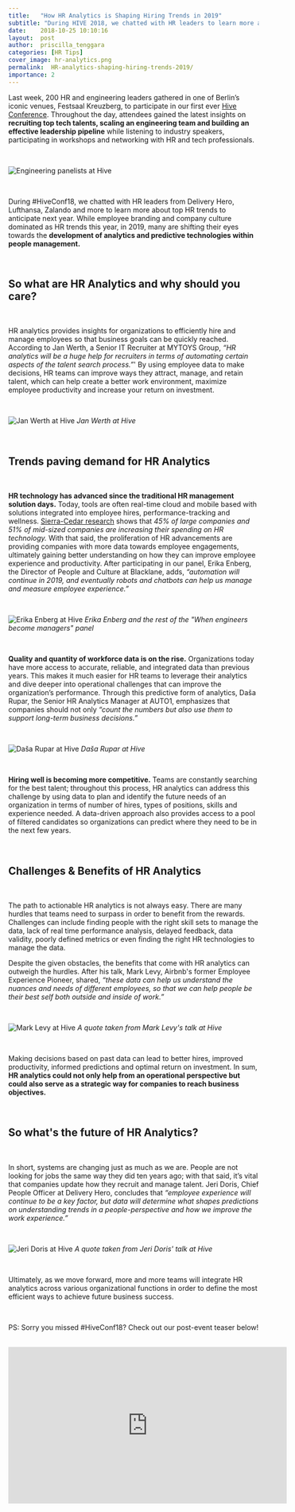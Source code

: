```yaml
---
title:   "How HR Analytics is Shaping Hiring Trends in 2019"
subtitle: "During HIVE 2018, we chatted with HR leaders to learn more about top HR trends to anticipate next year. While employee branding and company culture dominated as HR trends this year, many are shifting their eyes towards the development of analytics and predictive technologies within people management."
date:    2018-10-25 10:10:16
layout:  post
author:  priscilla_tenggara
categories: [HR Tips]
cover_image: hr-analytics.png
permalink:  HR-analytics-shaping-hiring-trends-2019/
importance: 2
---
```


Last week, 200 HR and engineering leaders gathered in one of Berlin’s iconic venues, Festsaal Kreuzberg, to participate in our first ever [Hive Conference](http://hive.honeypot.io/hive-conference-2018/). Throughout the day, attendees gained the latest insights on **recruiting top tech talents, scaling an engineering team and building an effective leadership pipeline** while listening to industry speakers, participating in workshops and networking with HR and tech professionals.

<!--more-->

<br />

![Engineering panelists at Hive](/assets/images/hive-intro.png)

<br />

During #HiveConf18, we chatted with HR leaders from Delivery Hero, Lufthansa, Zalando and more to learn more about top HR trends to anticipate next year. While employee branding and company culture dominated as HR trends this year, in 2019, many are shifting their eyes towards the **development of analytics and predictive technologies within people management.**

<br />

## So what are HR Analytics and why should you care?

<br />

HR analytics provides insights for organizations to efficiently hire and manage employees so that business goals can be quickly reached. According to Jan Werth, a Senior IT Recruiter at MYTOYS Group, *“HR analytics will be a huge help for recruiters in terms of automating certain aspects of the talent search process.”*' By using employee data to make decisions, HR teams can improve ways they attract, manage, and retain talent, which can help create a better work environment, maximize employee productivity and increase your return on investment.

<br />

![Jan Werth at Hive](/assets/images/jan-hive.jpg)
*Jan Werth at Hive*

<br />

## Trends paving demand for HR Analytics

<br />

**HR technology has advanced since the traditional HR management solution days.** Today, tools are often real-time cloud and mobile based with solutions integrated into employee hires, performance-tracking and wellness. [Sierra-Cedar research](https://www.sierra-cedar.com/wp-content/uploads/sites/12/2016/10/Sierra-Cedar_2016-2017_HRSystemsSurvey_WhitePaper.pdf) shows that *45% of large companies and 51% of mid-sized companies are increasing their spending on HR technology.* With that said, the proliferation of HR advancements are providing companies with more data towards employee engagements, ultimately gaining better understanding on how they can improve employee experience and productivity. After participating in our panel, Erika Enberg, the Director of People and Culture at Blacklane, adds, *“automation will continue in 2019, and eventually robots and chatbots can help us manage and measure employee experience.”*

<br />

![Erika Enberg at Hive](/assets/images/erika-hive1.jpg)
*Erika Enberg and the rest of the "When engineers become managers" panel*

<br />

**Quality and quantity of workforce data is on the rise.** Organizations today have more access to accurate, reliable, and integrated data than previous years. This makes it much easier for HR teams to leverage their analytics and dive deeper into operational challenges that can improve the organization’s performance. Through this predictive form of analytics, Daša Rupar, the Senior HR Analytics Manager at AUTO1, emphasizes that companies should not only *“count the numbers but also use them to support long-term business decisions.”*

<br />

![Daša Rupar at Hive](/assets/images/dasa-hive.jpg)
*Daša Rupar at Hive*

<br />

**Hiring well is becoming more competitive.** Teams are constantly searching for the best talent; throughout this process, HR analytics can address this challenge by using data to plan and identify the future needs of an organization in terms of number of hires, types of positions, skills and experience needed. A data-driven approach also provides access to a pool of filtered candidates so organizations can predict where they need to be in the next few years.

<br />

## Challenges & Benefits of HR Analytics

<br />

The path to actionable HR analytics is not always easy. There are many hurdles that teams need to surpass in order to benefit from the rewards. Challenges can include finding people with the right skill sets to manage the data, lack of real time performance analysis, delayed feedback, data validity, poorly defined metrics or even finding the right HR technologies to manage the data.

Despite the given obstacles, the benefits that come with HR analytics can outweigh the hurdles. After his talk, Mark Levy, Airbnb's former Employee Experience Pioneer, shared, *“these data can help us understand the nuances and needs of different employees, so that we can help people be their best self both outside and inside of work.”*

<br />

![Mark Levy at Hive](/assets/images/mark-hive.png)
*A quote taken from Mark Levy's talk at Hive*

<br />

Making decisions based on past data can lead to better hires, improved productivity, informed predictions and optimal return on investment. In sum, **HR analytics could not only help from an operational perspective but could also serve as a strategic way for companies to reach business objectives.**

<br />

## So what's the future of HR Analytics?

<br />

In short, systems are changing just as much as we are. People are not looking for jobs the same way they did ten years ago; with that said, it’s vital that companies update how they recruit and manage talent. Jeri Doris, Chief People Officer at Delivery Hero, concludes that *“employee experience will continue to be a key factor, but data will determine what shapes predictions on understanding trends in a people-perspective and how we improve the work experience.”*

<br />

![Jeri Doris at Hive](/assets/images/jeri-hive.png)
*A quote taken from Jeri Doris' talk at Hive*

<br />

Ultimately, as we move forward, more and more teams will integrate HR analytics across various organizational functions in order to define the most efficient ways to achieve future business success.

<br />

PS: Sorry you missed #HiveConf18? Check out our post-event teaser below!

<br />

<iframe src="https://www.facebook.com/plugins/video.php?href=https%3A%2F%2Fwww.facebook.com%2FHoneypotio%2Fvideos%2F2206716332934470%2F&show_text=0&width=560" width="560" height="315" style="border:none;overflow:hidden" scrolling="no" frameborder="0" allowTransparency="true" allowFullScreen="true"></iframe>

